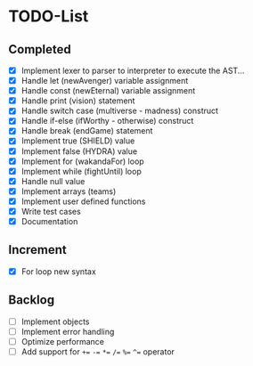 # TODO-List

## Completed

- [x] Implement lexer to parser to interpreter to execute the AST...
- [x] Handle let (newAvenger) variable assignment
- [x] Handle const (newEternal) variable assignment
- [x] Handle print (vision) statement
- [x] Handle switch case (multiverse - madness) construct
- [x] Handle if-else (ifWorthy - otherwise) construct
- [x] Handle break (endGame) statement
- [x] Implement true (SHIELD) value
- [x] Implement false (HYDRA) value
- [x] Implement for (wakandaFor) loop
- [x] Implement while (fightUntil) loop
- [x] Handle null value
- [x] Implement arrays (teams)
- [x] Implement user defined functions
- [x] Write test cases
- [x] Documentation

## Increment

- [x] For loop new syntax

## Backlog

- [ ] Implement objects
- [ ] Implement error handling
- [ ] Optimize performance
- [ ] Add support for `+=` `-=` `*=` `/=` `%=` `^=` operator
